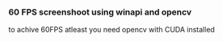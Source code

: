 ### 60 FPS screenshoot using winapi and opencv

to achive 60FPS atleast you need opencv with CUDA installed
